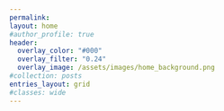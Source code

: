 ```yaml
---
permalink:
layout: home
#author_profile: true
header:
  overlay_color: "#000"
  overlay_filter: "0.24"
  overlay_image: /assets/images/home_background.png
#collection: posts
entries_layout: grid
#classes: wide
---
```

